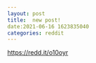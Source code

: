 ```yaml
--- 
layout: post 
title:  new post! 
date:2021-06-16 1623835040 
categories: reddit 
--- 
```

https://redd.it/o10oyr